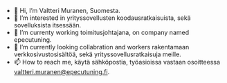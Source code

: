 - 👋 Hi, I’m Valtteri Muranen, Suomesta.
- 👀 I’m interested in yrityssovellusten koodausratkaisuista, sekä sovelluksista itsessään.
- 🌱 I’m currenty working toimitusjohtajana, on company named epecutuning.
- 💞️ I’m currently looking collabration and workers rakentamaan verkkosivustosisältöä, sekä yrityssovellusratkaisuja meille.
- 📫 How to reach me, käytä sähköpostia, työasioissa vastaan osoitteessa valtteri.muranen@epecutuning.fi.

<!---
VMuranen/VMuranen is a ✨ special ✨ repository because its `README.md` (this file) appears on your GitHub profile.
You can click the Preview link to take a look at your changes.
--->
